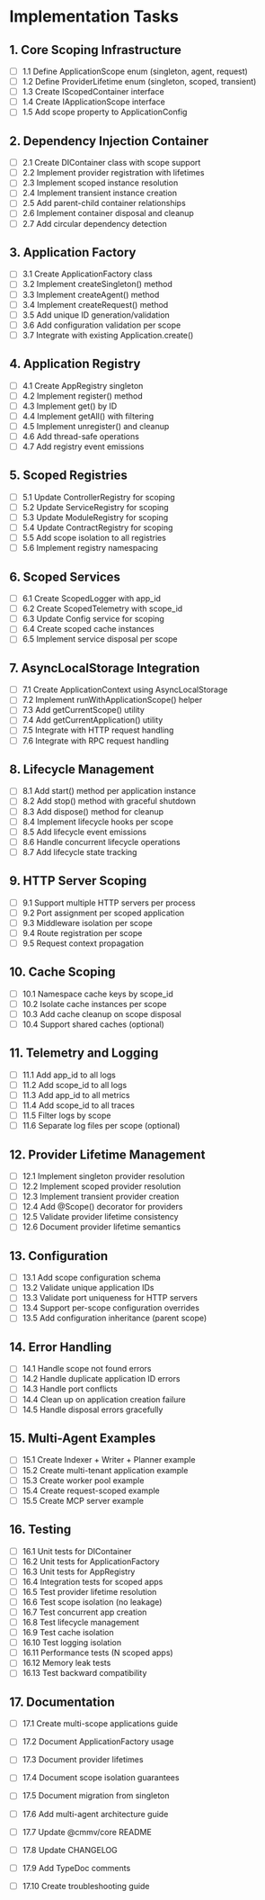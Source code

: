 # Implementation Tasks

## 1. Core Scoping Infrastructure
- [ ] 1.1 Define ApplicationScope enum (singleton, agent, request)
- [ ] 1.2 Define ProviderLifetime enum (singleton, scoped, transient)
- [ ] 1.3 Create IScopedContainer interface
- [ ] 1.4 Create IApplicationScope interface
- [ ] 1.5 Add scope property to ApplicationConfig

## 2. Dependency Injection Container
- [ ] 2.1 Create DIContainer class with scope support
- [ ] 2.2 Implement provider registration with lifetimes
- [ ] 2.3 Implement scoped instance resolution
- [ ] 2.4 Implement transient instance creation
- [ ] 2.5 Add parent-child container relationships
- [ ] 2.6 Implement container disposal and cleanup
- [ ] 2.7 Add circular dependency detection

## 3. Application Factory
- [ ] 3.1 Create ApplicationFactory class
- [ ] 3.2 Implement createSingleton() method
- [ ] 3.3 Implement createAgent() method
- [ ] 3.4 Implement createRequest() method
- [ ] 3.5 Add unique ID generation/validation
- [ ] 3.6 Add configuration validation per scope
- [ ] 3.7 Integrate with existing Application.create()

## 4. Application Registry
- [ ] 4.1 Create AppRegistry singleton
- [ ] 4.2 Implement register() method
- [ ] 4.3 Implement get() by ID
- [ ] 4.4 Implement getAll() with filtering
- [ ] 4.5 Implement unregister() and cleanup
- [ ] 4.6 Add thread-safe operations
- [ ] 4.7 Add registry event emissions

## 5. Scoped Registries
- [ ] 5.1 Update ControllerRegistry for scoping
- [ ] 5.2 Update ServiceRegistry for scoping
- [ ] 5.3 Update ModuleRegistry for scoping
- [ ] 5.4 Update ContractRegistry for scoping
- [ ] 5.5 Add scope isolation to all registries
- [ ] 5.6 Implement registry namespacing

## 6. Scoped Services
- [ ] 6.1 Create ScopedLogger with app_id
- [ ] 6.2 Create ScopedTelemetry with scope_id
- [ ] 6.3 Update Config service for scoping
- [ ] 6.4 Create scoped cache instances
- [ ] 6.5 Implement service disposal per scope

## 7. AsyncLocalStorage Integration
- [ ] 7.1 Create ApplicationContext using AsyncLocalStorage
- [ ] 7.2 Implement runWithApplicationScope() helper
- [ ] 7.3 Add getCurrentScope() utility
- [ ] 7.4 Add getCurrentApplication() utility
- [ ] 7.5 Integrate with HTTP request handling
- [ ] 7.6 Integrate with RPC request handling

## 8. Lifecycle Management
- [ ] 8.1 Add start() method per application instance
- [ ] 8.2 Add stop() method with graceful shutdown
- [ ] 8.3 Add dispose() method for cleanup
- [ ] 8.4 Implement lifecycle hooks per scope
- [ ] 8.5 Add lifecycle event emissions
- [ ] 8.6 Handle concurrent lifecycle operations
- [ ] 8.7 Add lifecycle state tracking

## 9. HTTP Server Scoping
- [ ] 9.1 Support multiple HTTP servers per process
- [ ] 9.2 Port assignment per scoped application
- [ ] 9.3 Middleware isolation per scope
- [ ] 9.4 Route registration per scope
- [ ] 9.5 Request context propagation

## 10. Cache Scoping
- [ ] 10.1 Namespace cache keys by scope_id
- [ ] 10.2 Isolate cache instances per scope
- [ ] 10.3 Add cache cleanup on scope disposal
- [ ] 10.4 Support shared caches (optional)

## 11. Telemetry and Logging
- [ ] 11.1 Add app_id to all logs
- [ ] 11.2 Add scope_id to all logs
- [ ] 11.3 Add app_id to all metrics
- [ ] 11.4 Add scope_id to all traces
- [ ] 11.5 Filter logs by scope
- [ ] 11.6 Separate log files per scope (optional)

## 12. Provider Lifetime Management
- [ ] 12.1 Implement singleton provider resolution
- [ ] 12.2 Implement scoped provider resolution
- [ ] 12.3 Implement transient provider creation
- [ ] 12.4 Add @Scope() decorator for providers
- [ ] 12.5 Validate provider lifetime consistency
- [ ] 12.6 Document provider lifetime semantics

## 13. Configuration
- [ ] 13.1 Add scope configuration schema
- [ ] 13.2 Validate unique application IDs
- [ ] 13.3 Validate port uniqueness for HTTP servers
- [ ] 13.4 Support per-scope configuration overrides
- [ ] 13.5 Add configuration inheritance (parent scope)

## 14. Error Handling
- [ ] 14.1 Handle scope not found errors
- [ ] 14.2 Handle duplicate application ID errors
- [ ] 14.3 Handle port conflicts
- [ ] 14.4 Clean up on application creation failure
- [ ] 14.5 Handle disposal errors gracefully

## 15. Multi-Agent Examples
- [ ] 15.1 Create Indexer + Writer + Planner example
- [ ] 15.2 Create multi-tenant application example
- [ ] 15.3 Create worker pool example
- [ ] 15.4 Create request-scoped example
- [ ] 15.5 Create MCP server example

## 16. Testing
- [ ] 16.1 Unit tests for DIContainer
- [ ] 16.2 Unit tests for ApplicationFactory
- [ ] 16.3 Unit tests for AppRegistry
- [ ] 16.4 Integration tests for scoped apps
- [ ] 16.5 Test provider lifetime resolution
- [ ] 16.6 Test scope isolation (no leakage)
- [ ] 16.7 Test concurrent app creation
- [ ] 16.8 Test lifecycle management
- [ ] 16.9 Test cache isolation
- [ ] 16.10 Test logging isolation
- [ ] 16.11 Performance tests (N scoped apps)
- [ ] 16.12 Memory leak tests
- [ ] 16.13 Test backward compatibility

## 17. Documentation
- [ ] 17.1 Create multi-scope applications guide
- [ ] 17.2 Document ApplicationFactory usage
- [ ] 17.3 Document provider lifetimes
- [ ] 17.4 Document scope isolation guarantees
- [ ] 17.5 Document migration from singleton
- [ ] 17.6 Add multi-agent architecture guide
- [ ] 17.7 Update @cmmv/core README
- [ ] 17.8 Update CHANGELOG
- [ ] 17.9 Add TypeDoc comments
- [ ] 17.10 Create troubleshooting guide

